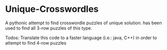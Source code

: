 # Unique-Crosswordles
A pythonic attempt to find crosswordle puzzles of unique solution.
has been used to find all 3-row puzzles of this type.

Todos: Translate this code to a faster language (i.e.: java, C++) in order to attempt to find 4-row puzzles
